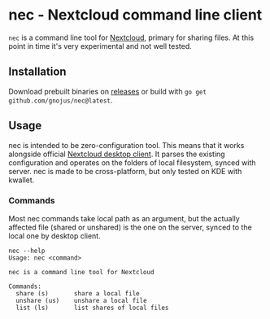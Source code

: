nec - Nextcloud command line client
===================================
`nec` is a command line tool for [Nextcloud](https://nextcloud.com/), primary
for sharing files. At this point in time it's very experimental and not well tested.

Installation
------------
Download prebuilt binaries on [releases](https://github.com/gnojus/nec/releases)
or build with `go get github.com/gnojus/nec@latest`.

Usage
-----
nec is intended to be zero-configuration tool. This means that it works alongside
official [Nextcloud desktop client](https://github.com/nextcloud/desktop/). It parses
the existing configuration and operates on the folders of local filesystem, synced
with server. nec is made to be cross-platform, but only tested on KDE with kwallet.


### Commands
Most nec commands take local path as an argument, but the actually affected file
(shared or unshared) is the one on the server, synced to the local one by desktop
client.

    nec --help
    Usage: nec <command>

    nec is a command line tool for Nextcloud

    Commands:
      share (s)       share a local file
      unshare (us)    unshare a local file
      list (ls)       list shares of local files

